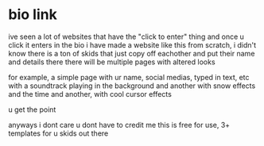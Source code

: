 # bio link
ive seen a lot of websites that have the "click to enter" thing and once u click it enters in the bio
i have made a website like this from scratch, i didn't know there is a ton of skids that just copy off eachother and put their name and details there
there will be multiple pages with altered looks

for example, a simple page with ur name, social medias, typed in text, etc with a soundtrack playing in the background
and another with snow effects and the time
and another, with cool cursor effects

u get the point

anyways i dont care u dont have to credit me this is free for use, 3+ templates for u skids out there
